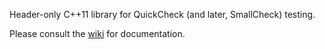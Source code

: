 Header-only C++11 library for QuickCheck (and later, SmallCheck) testing.

Please consult the [wiki][] for documentation.

[wiki]: http://github.com/thejohnfreeman/autocheck/wiki

